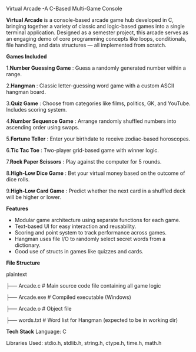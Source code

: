 Virtual Arcade -A C-Based Multi-Game Console

**Virtual Arcade** is a console-based arcade game hub developed in C, bringing together a variety of classic and logic-based games into a single terminal application. Designed as a semester project, 
this arcade serves as an engaging demo of core programming concepts like loops, conditionals, file handling, and data structures — all implemented from scratch.

**Games Included**


1.**Number Guessing Game** : Guess a randomly generated number within a range. 

2.**Hangman**              : Classic letter-guessing word game with a custom ASCII hangman board. 

3.**Quiz Game**            : Choose from categories like films, politics, GK, and YouTube. Includes scoring system.

4.**Number Sequence Game** : Arrange randomly shuffled numbers into ascending order using swaps.

5.**Fortune Teller**       : Enter your birthdate to receive zodiac-based horoscopes.

6.**Tic Tac Toe**          : Two-player grid-based game with winner logic.

7.**Rock Paper Scissors**  : Play against the computer for 5 rounds.

8.**High-Low Dice Game**   : Bet your virtual money based on the outcome of dice rolls.

9.**High-Low Card Game**   : Predict whether the next card in a shuffled deck will be higher or lower.

**Features**

- Modular game architecture using separate functions for each game.
- Text-based UI for easy interaction and reusability.
- Scoring and point system to track performance across games.
- Hangman uses file I/O to randomly select secret words from a dictionary.
- Good use of structs in games like quizzes and cards.

**File Structure**

plaintext

├── Arcade.c          # Main source code file containing all game logic

├── Arcade.exe        # Compiled executable (Windows)

├── Arcade.o          # Object file

├── words.txt         # Word list for Hangman (expected to be in working dir)

**Tech Stack**
Language: C

Libraries Used: stdio.h, stdlib.h, string.h, ctype.h, time.h, math.h
